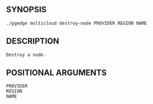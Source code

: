 ## SYNOPSIS
    ./pgedge multicloud destroy-node PROVIDER REGION NAME
 
## DESCRIPTION
    Destroy a node.
 
## POSITIONAL ARGUMENTS
    PROVIDER
    REGION
    NAME
